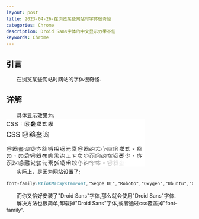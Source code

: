 ```yaml
---
layout: post
title: 2023-04-26-在浏览某些网站时字体很奇怪
categories: Chrome
description: Droid Sans字体的中文显示效果不佳
keywords: Chrome
---
```


## 引言
  
&emsp;&emsp;在浏览某些网站时网站的字体很奇怪.      
## 详解   
&emsp;&emsp;具体显示效果为:  
![奇怪的字体](/images/posts/Chrome/奇怪的字体.png)  
&emsp;&emsp;实际上，是因为网站设置了:  
```css
font-family:BlinkMacSystemFont,"Segoe UI","Roboto","Oxygen","Ubuntu","Cantarell","Fira Sans","Droid Sans","Helvetica Neue",sans-serif
```
&emsp;&emsp;而你又恰好安装了"Droid Sans"字体,那么就会使用"Droid Sans"字体.  
&emsp;&emsp;解决方法也很简单,卸载掉"Droid Sans"字体,或者通过css覆盖掉"font-family".  
